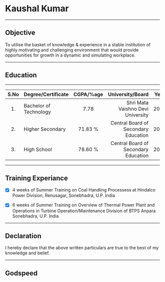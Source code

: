 # Kaushal Kumar

---

## Objective

To utilise the basket of knowledge & experience in a stable institution of highly motivating and challenging environment that would provide opportunities for growth in a dynamic and simulating workplace.

---

## Education

---

 |S.No  | Degree/Certificate | CGPA/%age | University/Board | Year |
 |:---: | :---               | :---:     | ---:             | ---  |
 |1.    |   Bachelor of Technology | 7.78 | Shri Mata Vaishno Devi University | 2015 |
 |2.    | Higher Secondary | 71.83 % | Central Board of Secondary Education | 2010 |
 |3.    | High School | 78.60 % | Central Board of Secondary Education | 2008 |

---

## Training Experiance

- [x] 4 weeks of Summer Training on Coal Handling Processess at Hindalco Power Division, Renusagar, Sonebhadra, U.P. India

- [x] 6 weeks of Summer Training on Overview of Thermal Power Plant and Operations in Turbine Operation/Maintenance Division of BTPS Anpara Sonebhadra, U.P. India

---

## Declaration

I hereby declare that the above written particulars are true to the best of my knowledge and belief.

---

## Godspeed